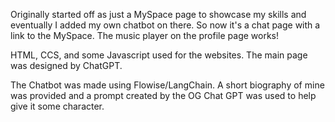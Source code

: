 Originally started off as just a MySpace page to showcase my skills and eventually I added my own chatbot on there. So now it's a chat page with a link to the MySpace. The music player on the profile page works!

HTML, CCS, and some Javascript used for the websites. The main page was designed by ChatGPT.

The Chatbot was made using Flowise/LangChain. A short biography of mine was provided and a prompt created by the OG Chat GPT was used to help give it some character.
